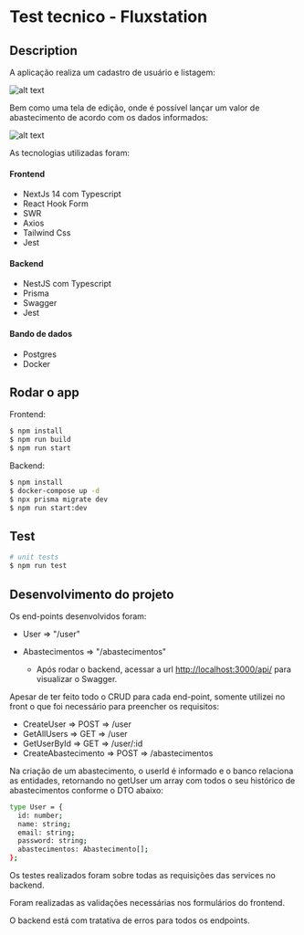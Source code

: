 # Test tecnico - Fluxstation

## Description

A aplicação realiza um cadastro de usuário e listagem:

![alt text](https://i.imgur.com/vCr3cng.png)

Bem como uma tela de edição, onde é possível lançar um valor de abastecimento de acordo com os dados informados:

![alt text](https://i.imgur.com/RKRqSid.png)

As tecnologias utilizadas foram:

#### Frontend
  - NextJs 14 com Typescript
  - React Hook Form
  - SWR
  - Axios
  - Tailwind Css
  - Jest

#### Backend
  - NestJS com Typescript
  - Prisma
  - Swagger
  - Jest

#### Bando de dados
  - Postgres
  - Docker

## Rodar o app

Frontend:
```bash
$ npm install
$ npm run build
$ npm run start
```

Backend:
```bash
$ npm install
$ docker-compose up -d
$ npx prisma migrate dev
$ npm run start:dev
```

## Test

```bash
# unit tests
$ npm run test
```

## Desenvolvimento do projeto

Os end-points desenvolvidos foram:

  - User => "/user"
  - Abastecimentos => "/abastecimentos"

    * Após rodar o backend, acessar a url [http://localhost:3000/api/](http://localhost:3010/api/) para visualizar o Swagger.

Apesar de ter feito todo o CRUD para cada end-point, somente utilizei no front o que foi necessário para preencher os requisitos:

  - CreateUser => POST => /user
  - GetAllUsers => GET => /user
  - GetUserById => GET => /user/:id
  - CreateAbastecimento => POST => /abastecimentos

Na criação de um abastecimento, o userId é informado e o banco relaciona as entidades, retornando no getUser um array com todos o seu histórico de abastecimentos conforme o DTO abaixo:

```bash
type User = {
  id: number;
  name: string;
  email: string;
  password: string;
  abastecimentos: Abastecimento[];
};
```

Os testes realizados foram sobre todas as requisições das services no backend.

Foram realizadas as validações necessárias nos formulários do frontend.

O backend está com tratativa de erros para todos os endpoints.

